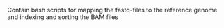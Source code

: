 Contain bash scripts for mapping the fastq-files to the reference genome and indexing and sorting the BAM files
